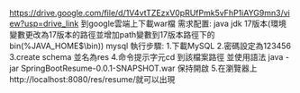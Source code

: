 https://drive.google.com/file/d/1V4vtTZEzxV0pRUfPmk5vFhP1iAYG9mn3/view?usp=drive_link
到google雲端上下載war檔
需求配置:
java jdk 17版本(環境變數更改為17版本的路徑並增加path變數到17版本路徑下的bin(%JAVA_HOME$\bin))
mysql
執行步驟:
1.下載MySQL
2.密碼設定為123456
3.create schema 並名為res
4.命令提示字元cd 到該檔案路徑 並使用語法 java -jar SpringBootResume-0.0.1-SNAPSHOT.war 保持開啟
5.在瀏覽器上http://localhost:8080/res/resume/就可以出現
